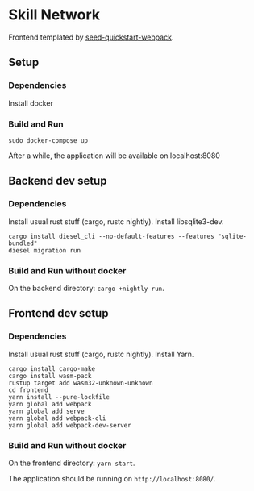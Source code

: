 # Skill Network

Frontend templated by [seed-quickstart-webpack](https://github.com/seed-rs/seed-quickstart-webpack).

## Setup

### Dependencies

Install docker

### Build and Run

```
sudo docker-compose up
```

After a while, the application will be available on localhost:8080

## Backend dev setup

### Dependencies

Install usual rust stuff (cargo, rustc nightly).
Install libsqlite3-dev.

```
cargo install diesel_cli --no-default-features --features "sqlite-bundled"
diesel migration run
```

### Build and Run without docker

On the backend directory: ``cargo +nightly run``.

## Frontend dev setup

### Dependencies

Install usual rust stuff (cargo, rustc nightly).
Install Yarn.

```
cargo install cargo-make
cargo install wasm-pack
rustup target add wasm32-unknown-unknown
cd frontend
yarn install --pure-lockfile
yarn global add webpack
yarn global add serve
yarn global add webpack-cli
yarn global add webpack-dev-server
```

### Build and Run without docker

On the frontend directory: ``yarn start``.

The application should be running on ``http://localhost:8080/``.

